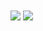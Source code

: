 <img align="center" src="https://github-readme-stats.vercel.app/api?username=fitraashari&show_icons=true&theme=buefy" />
<img align="center" src="https://github-readme-stats.vercel.app/api/top-langs/?username=fitraashari" />

